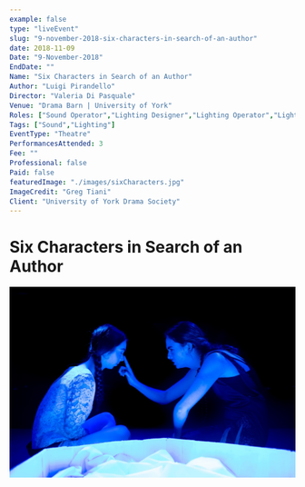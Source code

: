```yaml
---
example: false
type: "liveEvent"
slug: "9-november-2018-six-characters-in-search-of-an-author"
date: 2018-11-09
Date: "9-November-2018"
EndDate: ""
Name: "Six Characters in Search of an Author"
Author: "Luigi Pirandello"
Director: "Valeria Di Pasquale"
Venue: "Drama Barn | University of York"
Roles: ["Sound Operator","Lighting Designer","Lighting Operator","Lighting Programmer"]
Tags: ["Sound","Lighting"]
EventType: "Theatre"
PerformancesAttended: 3
Fee: ""
Professional: false
Paid: false
featuredImage: "./images/sixCharacters.jpg"
ImageCredit: "Greg Tiani"
Client: "University of York Drama Society"
---
```


# Six Characters in Search of an Author

![Image by Greg Tiani](./images/sixCharacters.jpg)